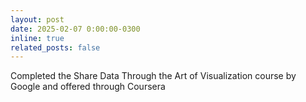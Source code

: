```yaml
---
layout: post
date: 2025-02-07 0:00:00-0300
inline: true
related_posts: false
---
```


Completed the Share Data Through the Art of Visualization course by Google and offered through Coursera